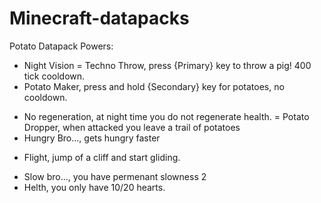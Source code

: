 # Minecraft-datapacks
Potato Datapack
Powers:
+ Night Vision
= Techno Throw, press {Primary} key to throw a pig! 400 tick cooldown.
+ Potato Maker, press and hold {Secondary} key for potatoes, no cooldown.
- No regeneration, at night time you do not regenerate health.
= Potato Dropper, when attacked you leave a trail of potatoes
- Hungry Bro..., gets hungry faster
+ Flight, jump of a cliff and start gliding.
- Slow bro..., you have permenant slowness 2
- Helth, you only have 10/20 hearts.
